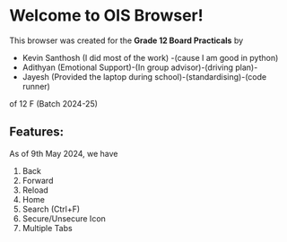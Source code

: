 # Welcome to OIS Browser!

This browser was created for the **Grade 12 Board Practicals** by 

 - Kevin Santhosh (I did most of the work) -(cause I am good in python)
 - Adithyan (Emotional Support)-(In group advisor)-(driving plan)-
 - Jayesh (Provided the laptop during school)-(standardising)-(code runner)

of 12 F (Batch 2024-25)

## Features:

As of 9th May 2024, we have

 1. Back
 2. Forward
 3. Reload
 4. Home 
 5. Search (Ctrl+F)
 6. Secure/Unsecure Icon
 7. Multiple Tabs

